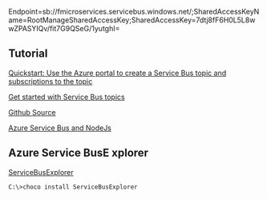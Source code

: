 Endpoint=sb://fmicroservices.servicebus.windows.net/;SharedAccessKeyName=RootManageSharedAccessKey;SharedAccessKey=7dtj8fF6H0L5L8wwZPASYIQv/fit7G9QSeG/1yutghI=

## Tutorial
[Quickstart: Use the Azure portal to create a Service Bus topic and subscriptions to the topic](https://docs.microsoft.com/en-us/azure/service-bus-messaging/service-bus-quickstart-topics-subscriptions-portal)

[Get started with Service Bus topics](https://docs.microsoft.com/en-us/azure/service-bus-messaging/service-bus-dotnet-how-to-use-topics-subscriptions)

[Github Source](https://github.com/Azure/azure-service-bus/tree/master/samples/DotNet/Microsoft.Azure.ServiceBus)


[Azure Service Bus and NodeJs](https://docs.microsoft.com/en-us/azure/service-bus-messaging/service-bus-nodejs-how-to-use-topics-subscriptions)

## Azure Service BusE xplorer
[ServiceBusExplorer](https://github.com/paolosalvatori/ServiceBusExplorer/)
```
C:\>choco install ServiceBusExplorer
```